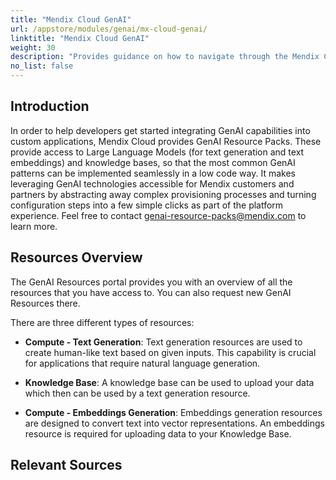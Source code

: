 ```yaml
---
title: "Mendix Cloud GenAI"
url: /appstore/modules/genai/mx-cloud-genai/
linktitle: "Mendix Cloud GenAI"
weight: 30
description: "Provides guidance on how to navigate through the Mendix Cloud GenAI Resource Packs."
no_list: false
---
```


## Introduction

In order to help developers get started integrating GenAI capabilities into custom applications, Mendix Cloud provides GenAI Resource Packs. These provide access to Large Language Models (for text generation and text embeddings) and knowledge bases, so that the most common GenAI patterns can be implemented seamlessly in a low code way. It makes leveraging GenAI technologies accessible for Mendix customers and partners by abstracting away complex provisioning processes and turning configuration steps into a few simple clicks as part of the platform experience. Feel free to contact genai-resource-packs@mendix.com to learn more.

## Resources Overview

The GenAI Resources portal provides you with an overview of all the resources that you have access to. You can also request new GenAI Resources there.  

There are three different types of resources: 

* **Compute - Text Generation**: Text generation resources are used to create human-like text based on given inputs. This capability is crucial for applications that require natural language generation. 

* **Knowledge Base**: A knowledge base can be used to upload your data which then can be used by a text generation resource. 

* **Compute - Embeddings Generation**: Embeddings generation resources are designed to convert text into vector representations. An embeddings resource is required for uploading data to your Knowledge Base. 

## Relevant Sources

